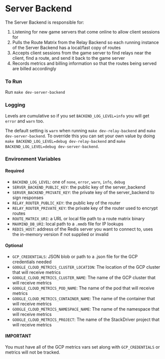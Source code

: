 # Server Backend

The Server Backend is responsible for:

1. Listening for new game servers that come online to allow client sessions for
2. Pulls the Route Matrix from the Relay Backend so each running instance of the Server Backend has a local/fast copy of routes
3. Accepts client sessions from the game server to find relays near the client, find a route, and send it back to the game server
4. Records metrics and billing information so that the routes being served are billed accordingly

### To Run

Run `make dev-server-backend`

### Logging

Levels are cumulative so if you set `BACKEND_LOG_LEVEL=info` you will get `error` and `warn` too.

The default setting is `warn` when running `make dev-relay-backend` and `make dev-server-backend`. To override this you can set your own value by doing `make BACKEND_LOG_LEVEL=debug dev-relay-backend` and `make BACKEND_LOG_LEVEL=debug dev-server-backend`.

### Environment Variables

#### Required

- `BACKEND_LOG_LEVEL`: one of `none`, `error`, `warn`, `info`, `debug`
- `SERVER_BACKEND_PUBLIC_KEY`: the public key of the server_backend
- `SERVER_BACKEND_PRIVATE_KEY`: the private key of the server_backend to sign responses
- `RELAY_ROUTER_PUBLIC_KEY`: the public key of the router
- `RELAY_ROUTER_PRIVATE_KEY`: the private key of the router used to encrypt routes
- `ROUTE_MATRIX_URI`: a URL or local file path to a route matrix binary
- `MAXMIND_DB_URI`: local path to a `.mmdb` file for IP lookups
- `REDIS_HOST`: address of the Redis server you want to connect to, uses the in-memory version if not supplied or invalid

#### Optional

- `GCP_CREDENTIALS`: JSON blob or path to a .json file for the GCP credentials needed
- `GOOGLE_CLOUD_METRICS_CLUSTER_LOCATION`: The location of the GCP cluster that will receive metrics
- `GOOGLE_CLOUD_METRICS_CLUSTER_NAME`: The name of the GCP cluster that will receive metrics
- `GOOGLE_CLOUD_METRICS_POD_NAME`: The name of the pod that will receive metrics
- `GOOGLE_CLOUD_METRICS_CONTAINER_NAME`: The name of the container that will receive metrics
- `GOOGLE_CLOUD_METRICS_NAMESPACE_NAME`: The name of the namespace that will receive metrics
- `GOOGLE_CLOUD_METRICS_PROJECT`: The name of the StackDriver project that will receive metrics

#### IMPORTANT

You must have all of the GCP metrics vars set along with `GCP_CREDENTIALS` or metrics will not be tracked.

